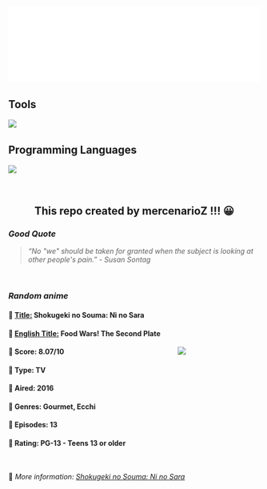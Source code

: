 
<img src="svg/nai.svg" />

<p>
  <h2>Tools</h2>
  <a href="https://skillicons.dev">
    <img src="https://skillicons.dev/icons?i=git,bash,vim,ubuntu,tensorflow,pytorch,docker,raspberrypi" />
  </a>

  <br />

  <h2>Programming Languages</h2>

  <a href="https://skillicons.dev">
    <img src="https://skillicons.dev/icons?i=python,c,cpp" />
  </a>
</p>

<br />

<h2 align="center">This repo created by mercenarioZ !!! 😀</h2>
<h3><i>Good Quote</i></h3>

<blockquote>
<i>
“No "we" should be taken for granted when the subject is looking at other people's pain.” - Susan Sontag
</i>
</blockquote>

<br />

<h3><i>Random anime</i></h3>

<h4>
  <strong>🥭 <u>Title:</u></strong> Shokugeki no Souma: Ni no Sara
</h4>

<h4>🌿 <u>English Title:</u> Food Wars! The Second Plate</h4>

<img align="right" width="165" src=https://cdn.myanimelist.net/images/anime/8/79353.jpg />

<h4>🌱 Score: 8.07/10</h4>

<h4>🌲 Type: TV</h4>

<h4>🌴 Aired: 2016</h4>

<h4>🌵 Genres: Gourmet, Ecchi</h4>

<h4>🥑 Episodes: 13</h4>

<h4>🍏 Rating: PG-13 - Teens 13 or older</h4>

<br />

🍂 *More information: [Shokugeki no Souma: Ni no Sara](https://myanimelist.net/anime/32282/Shokugeki_no_Souma__Ni_no_Sara)*
    